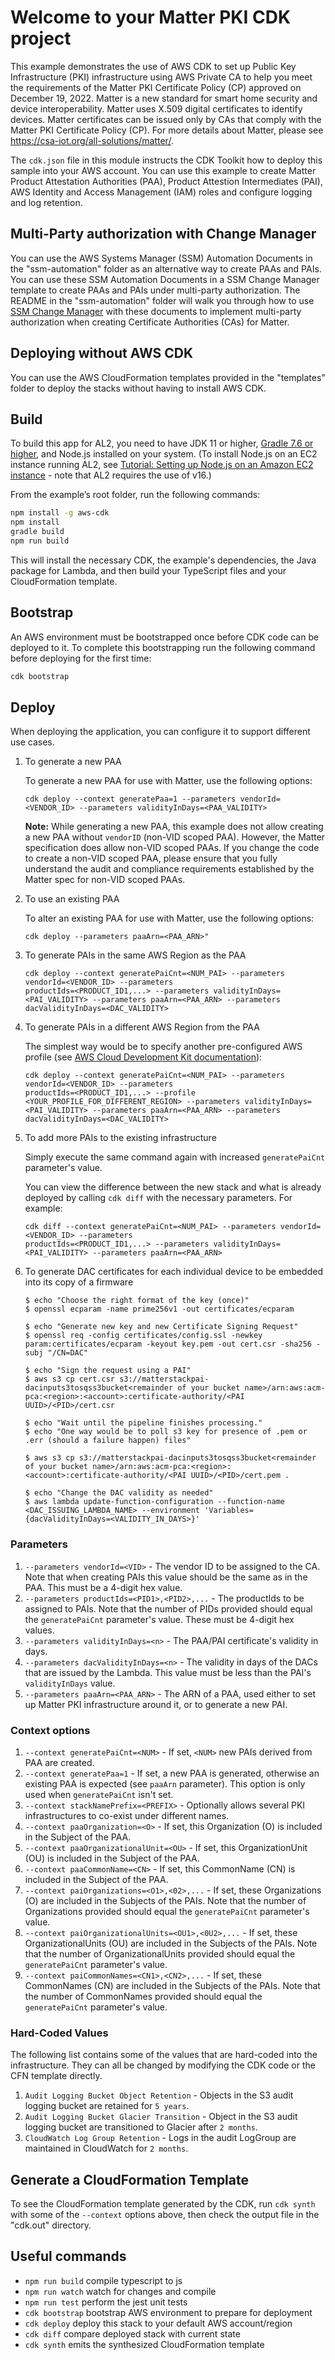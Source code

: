 # Welcome to your Matter PKI CDK project

This example demonstrates the use of AWS CDK to set up Public Key Infrastructure (PKI) infrastructure using AWS Private CA to help you meet the requirements of the Matter PKI Certificate Policy (CP) approved on December 19, 2022. Matter is a new standard for smart home security and device interoperability. Matter uses X.509 digital certificates to identify devices. Matter certificates can be issued only by CAs that comply with the Matter PKI Certificate Policy (CP). For more details about Matter, please see https://csa-iot.org/all-solutions/matter/.

The `cdk.json` file in this module instructs the CDK Toolkit how to deploy this sample into your AWS account. You can use this example to create Matter Product Attestation Authorities (PAA), Product Attestion Intermediates (PAI), AWS Identity and Access Management (IAM) roles and configure logging and log retention.

## Multi-Party authorization with Change Manager

You can use the AWS Systems Manager (SSM) Automation Documents in the "ssm-automation" folder as an alternative way to create PAAs and PAIs. You can use these SSM Automation Documents in a SSM Change Manager template to create PAAs and PAIs under multi-party authorization. The README in the "ssm-automation" folder will walk you through how to use [SSM Change Manager](https://docs.aws.amazon.com/systems-manager/latest/userguide/change-manager.html) with these documents to implement multi-party authorization when creating Certificate Authorities (CAs) for Matter.

## Deploying without AWS CDK

You can use the AWS CloudFormation templates provided in the "templates" folder to deploy the stacks without having to install AWS CDK.

## Build

To build this app for AL2, you need to have JDK 11 or higher, [Gradle 7.6 or higher](https://gradle.org/install/), and Node.js installed on your system. (To install Node.js on an EC2 instance running AL2, see [Tutorial: Setting up Node.js on an Amazon EC2 instance](https://docs.aws.amazon.com/sdk-for-javascript/v2/developer-guide/setting-up-node-on-ec2-instance.html) - note that AL2 requires the use of v16.)

From the example’s root folder, run the following commands:

```bash
npm install -g aws-cdk
npm install
gradle build
npm run build
```

This will install the necessary CDK, the example's dependencies, the Java package for Lambda, and then build your TypeScript files and your CloudFormation template.

## Bootstrap

An AWS environment must be bootstrapped once before CDK code can be deployed to it. To complete this bootstrapping run the following command before deploying for the first time:

```bash
cdk bootstrap
```

## Deploy

When deploying the application, you can configure it to support different use cases.
1. To generate a new PAA

   To generate a new PAA for use with Matter, use the following options:
    ```
    cdk deploy --context generatePaa=1 --parameters vendorId=<VENDOR_ID> --parameters validityInDays=<PAA_VALIDITY>
    ```

   **Note:**
   While generating a new PAA, this example does not allow creating a new PAA without `vendorID` (non-VID scoped PAA). However, the Matter specification does allow non-VID scoped PAAs. If you change the code to create a non-VID scoped PAA, please ensure that you fully understand the audit and compliance requirements established by the Matter spec for non-VID scoped PAAs.
2. To use an existing PAA

   To alter an existing PAA for use with Matter, use the following options:
   ```
   cdk deploy --parameters paaArn=<PAA_ARN>"
   ```
3. To generate PAIs in the same AWS Region as the PAA

   ```
   cdk deploy --context generatePaiCnt=<NUM_PAI> --parameters vendorId=<VENDOR_ID> --parameters 
   productIds=<PRODUCT_ID1,...> --parameters validityInDays=<PAI_VALIDITY> --parameters paaArn=<PAA_ARN> --parameters dacValidityInDays=<DAC_VALIDITY>
   ```
4. To generate PAIs in a different AWS Region from the PAA

   The simplest way would be to specify another pre-configured AWS profile
   (see [AWS Cloud Development Kit documentation](https://docs.aws.amazon.com/cdk/v2/guide/cli.html#cli-environment)):

   ```
   cdk deploy --context generatePaiCnt=<NUM_PAI> --parameters vendorId=<VENDOR_ID> --parameters 
   productIds=<PRODUCT_ID1,...> --profile <YOUR_PROFILE_FOR_DIFFERENT_REGION> --parameters validityInDays=<PAI_VALIDITY> --parameters paaArn=<PAA_ARN> --parameters dacValidityInDays=<DAC_VALIDITY>
   ```
5. To add more PAIs to the existing infrastructure

   Simply execute the same command again with increased `generatePaiCnt` parameter's value.

   You can view the difference between the new stack and what is already deployed by calling `cdk diff` with the necessary parameters. For example:
   ```
   cdk diff --context generatePaiCnt=<NUM_PAI> --parameters vendorId=<VENDOR_ID> --parameters 
   productIds=<PRODUCT_ID1,...> --parameters validityInDays=<PAI_VALIDITY> --parameters paaArn=<PAA_ARN>
   ```
6. To generate DAC certificates for each individual device to be embedded into its copy of a firmware

   ```shell
   $ echo "Choose the right format of the key (once)"
   $ openssl ecparam -name prime256v1 -out certificates/ecparam
    
   $ echo "Generate new key and new Certificate Signing Request"
   $ openssl req -config certificates/config.ssl -newkey param:certificates/ecparam -keyout key.pem -out cert.csr -sha256 -subj "/CN=DAC"
   
   $ echo "Sign the request using a PAI"
   $ aws s3 cp cert.csr s3://matterstackpai-dacinputs3tosqss3bucket<remainder of your bucket name>/arn:aws:acm-pca:<region>:<account>:certificate-authority/<PAI UUID>/<PID>/cert.csr
   
   $ echo "Wait until the pipeline finishes processing."
   $ echo "One way would be to poll s3 key for presence of .pem or .err (should a failure happen) files" 

   $ aws s3 cp s3://matterstackpai-dacinputs3tosqss3bucket<remainder of your bucket name>/arn:aws:acm-pca:<region>:<account>:certificate-authority/<PAI UUID>/<PID>/cert.pem .

   $ echo "Change the DAC validity as needed"
   $ aws lambda update-function-configuration --function-name <DAC_ISSUING_LAMBDA_NAME> --environment 'Variables={dacValidityInDays=<VALIDITY_IN_DAYS>}'
   ```

### Parameters
1. `--parameters vendorId=<VID>` - The vendor ID to be assigned to the CA. Note that when creating PAIs this value should be the same as in the PAA. This must be a 4-digit hex value.
2. `--parameters productIds=<PID1>,<PID2>,...` - The productIds to be assigned to PAIs. Note that the number of PIDs provided should equal the `generatePaiCnt` parameter's value. These must be 4-digit hex values.
3. `--parameters validityInDays=<n>` - The PAA/PAI certificate's validity in days.
4. `--parameters dacValidityInDays=<n>` - The validity in days of the DACs that are issued by the Lambda. This value must be less than the PAI's `validityInDays` value.
5. `--parameters paaArn=<PAA_ARN>` - The ARN of a PAA, used either to set up Matter PKI infrastructure around it, or to generate a new PAI.

### Context options
1. `--context generatePaiCnt=<NUM>` - If set, `<NUM>` new PAIs derived from PAA are created.
2. `--context generatePaa=1` - If set, a new PAA is generated, otherwise an existing PAA is expected (see `paaArn` parameter). This
   option is only used when `generatePaiCnt` isn't set.
3. `--context stackNamePrefix=<PREFIX>` - Optionally allows several PKI infrastructures to co-exist under different names.
4. `--context paaOrganization=<O>` - If set, this Organization (O) is included in the Subject of the PAA.
5. `--context paaOrganizationalUnit=<OU>` - If set, this OrganizationUnit (OU) is included in the Subject of the PAA.
6. `--context paaCommonName=<CN>` - If set, this CommonName (CN) is included in the Subject of the PAA.
7. `--context paiOrganizations=<O1>,<02>,...` - If set, these Organizations (O) are included in the Subjects of the PAIs. Note that the number of Organizations provided should equal the `generatePaiCnt` parameter's value.
8. `--context paiOrganizationalUnits=<OU1>,<0U2>,...` - If set, these OrganizationalUnits (OU) are included in the Subjects of the PAIs. Note that the number of OrganizationalUnits provided should equal the `generatePaiCnt` parameter's value.
9. `--context paiCommonNames=<CN1>,<CN2>,...` - If set, these CommonNames (CN) are included in the Subjects of the PAIs. Note that the number of CommonNames provided should equal the `generatePaiCnt` parameter's value.

### Hard-Coded Values
The following list contains some of the values that are hard-coded into the infrastructure. They can all be changed by modifying the CDK code or the CFN template directly.
1. `Audit Logging Bucket Object Retention` - Objects in the S3 audit logging bucket are retained for `5 years`.
2. `Audit Logging Bucket Glacier Transition` - Object in the S3 audit logging bucket are transitioned to Glacier after `2 months`.
3. `CloudWatch Log Group Retention` - Logs in the audit LogGroup are maintained in CloudWatch for `2 months`.

## Generate a CloudFormation Template

To see the CloudFormation template generated by the CDK, run `cdk synth` with some of the `--context` options above, then check the output file in the "cdk.out" directory.

## Useful commands

* `npm run build`   compile typescript to js
* `npm run watch`   watch for changes and compile
* `npm run test`    perform the jest unit tests
* `cdk bootstrap`   bootstrap AWS environment to prepare for deployment
* `cdk deploy`      deploy this stack to your default AWS account/region
* `cdk diff`        compare deployed stack with current state
* `cdk synth`       emits the synthesized CloudFormation template
